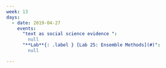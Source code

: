 ```yaml
---
week: 13
days:
  - date: 2019-04-27
    events:
      "text as social science evidence ":
        null
      "**Lab**{: .label } [Lab 25: Ensemble Methods](#)":
        null

---
```

